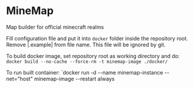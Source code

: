 # MineMap
Map builder for official minecraft realms

Fill configuration file and put it into `docker` folder inside the repository root. Remove |.example| from file name. This file will be ignored by git.

To build docker image, set repository root as working directory and do:
`docker build --no-cache --force-rm -t minemap-image ./docker/`

To run built container:
`docker run -d --name minemap-instance --net="host" minemap-image --restart always
